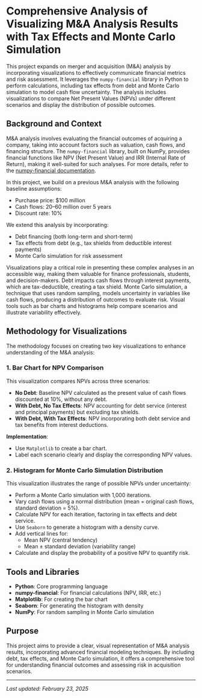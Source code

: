# Comprehensive Analysis of Visualizing M&A Analysis Results with Tax Effects and Monte Carlo Simulation

This project expands on merger and acquisition (M&A) analysis by incorporating visualizations to effectively communicate financial metrics and risk assessment. It leverages the `numpy-financial` library in Python to perform calculations, including tax effects from debt and Monte Carlo simulation to model cash flow uncertainty. The analysis includes visualizations to compare Net Present Values (NPVs) under different scenarios and display the distribution of possible outcomes.

## Background and Context

M&A analysis involves evaluating the financial outcomes of acquiring a company, taking into account factors such as valuation, cash flows, and financing structure. The `numpy-financial` library, built on NumPy, provides financial functions like NPV (Net Present Value) and IRR (Internal Rate of Return), making it well-suited for such analyses. For more details, refer to the [numpy-financial documentation](https://numpy.org/numpy-financial/latest/).

In this project, we build on a previous M&A analysis with the following baseline assumptions:
- Purchase price: $100 million
- Cash flows: $20–$60 million over 5 years
- Discount rate: 10%

We extend this analysis by incorporating:
- Debt financing (both long-term and short-term)
- Tax effects from debt (e.g., tax shields from deductible interest payments)
- Monte Carlo simulation for risk assessment

Visualizations play a critical role in presenting these complex analyses in an accessible way, making them valuable for finance professionals, students, and decision-makers. Debt impacts cash flows through interest payments, which are tax-deductible, creating a tax shield. Monte Carlo simulation, a technique that uses random sampling, models uncertainty in variables like cash flows, producing a distribution of outcomes to evaluate risk. Visual tools such as bar charts and histograms help compare scenarios and illustrate variability effectively.

## Methodology for Visualizations

The methodology focuses on creating two key visualizations to enhance understanding of the M&A analysis:

### 1. Bar Chart for NPV Comparison
This visualization compares NPVs across three scenarios:
- **No Debt**: Baseline NPV calculated as the present value of cash flows discounted at 10%, without any debt.
- **With Debt, No Tax Effects**: NPV accounting for debt service (interest and principal payments) but excluding tax shields.
- **With Debt, With Tax Effects**: NPV incorporating both debt service and tax benefits from interest deductions.

**Implementation**:
- Use `Matplotlib` to create a bar chart.
- Label each scenario clearly and display the corresponding NPV values.

### 2. Histogram for Monte Carlo Simulation Distribution
This visualization illustrates the range of possible NPVs under uncertainty:
- Perform a Monte Carlo simulation with 1,000 iterations.
- Vary cash flows using a normal distribution (mean = original cash flows, standard deviation = 5%).
- Calculate NPV for each iteration, factoring in tax effects and debt service.
- Use `Seaborn` to generate a histogram with a density curve.
- Add vertical lines for:
  - Mean NPV (central tendency)
  - Mean ± standard deviation (variability range)
- Calculate and display the probability of a positive NPV to quantify risk.

## Tools and Libraries
- **Python**: Core programming language
- **numpy-financial**: For financial calculations (NPV, IRR, etc.)
- **Matplotlib**: For creating the bar chart
- **Seaborn**: For generating the histogram with density
- **NumPy**: For random sampling in Monte Carlo simulation

## Purpose
This project aims to provide a clear, visual representation of M&A analysis results, incorporating advanced financial modeling techniques. By including debt, tax effects, and Monte Carlo simulation, it offers a comprehensive tool for understanding financial outcomes and assessing risk in acquisition scenarios.

---
*Last updated: February 23, 2025*
